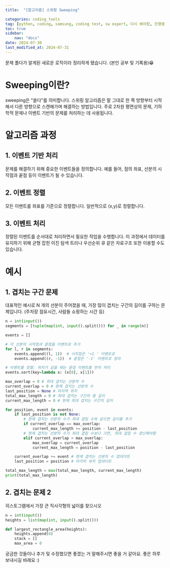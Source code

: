 ```yaml
---
title:  "[알고리즘] 스위핑 Sweeping" 

categories: coding_tools
tag: [python, coding, samsung, coding test, sw expert, 다시 봐야함, 진행중]
toc: true
sidebar:
    nav: "docs"
date: 2024-07-30
last_modified_at: 2024-07-31
---
```


문제 풀다가 알게된 새로운 로직이라 정리하게 됐습니다. (본인 공부 및 기록용)😁

# Sweeping이란?
sweeping은 "쓸다"를 의미합니다. 스위핑 알고리즘은 말 그대로 한 쪽 방향부터 시작해서 다른 방향으로 스캔해가며 해결하는 방법입니다.
주로 2차원 평면상의 문제, 기하학적 문제나 이벤트 기반의 문제를 처리하는 데 사용됩니다.

# 알고리즘 과정
## 1. 이벤트 기반 처리
문제를 해결하기 위해 중요한 이벤트들을 정의합니다. 예를 들어, 점의 좌표, 선분의 시작점과 끝점 등이 이벤트가 될 수 있습니다.

## 2. 이벤트 정렬
모든 이벤트를 좌표를 기준으로 정렬합니다. 일반적으로 (x,y)로 정렬합니다.

## 3. 이벤트 처리
정렬된 이벤트를 순서대로 처리하면서 필요한 작업을 수행합니다. 이 과정에서 데이터를 유지하기 위해 균형 잡힌 이진 탐색 트리나 우선순위 큐 같은 자료구조 또한 이용할 수도 있습니다.

# 예시

## 1. 겹치는 구간 문제
대표적인 예시로 N 개의 선분이 주어졌을 때, 가장 많이 겹치는 구간의 길이를 구하는 문제입니다. (주차장 점유시간, 사람들 쇼핑하는 시간 등)

```python
n = int(input())
segments = [tuple(map(int, input().split())) for _ in range(n)]

events = []

# 각 선분의 시작점과 끝점을 이벤트로 추가
for l, r in segments:
    events.append((l, 1))  # 시작점은 '+1 ' 이벤트로
    events.append((r, -1))  # 끝점은 '-1' 이벤트로 정의

# 이벤트를 정렬: 위치가 같을 때는 끝점 이벤트를 먼저 처리
events.sort(key=lambda x: (x[0], x[1]))

max_overlap = 0 # 최대 겹치는 선분의 수
current_overlap = 0 # 현재 겹치는 선분의 수
last_position = None # 마지막 위치
total_max_length = 0 # 최대 겹치는 구간의 총 길이
current_max_length = 0 # 현재 최대 겹치는 구간의 길이

for position, event in events:
    if last_position is not None:
        # 현재 겹치는 선분의 수가 최대 겹침 수와 같으면 길이를 추가
        if current_overlap == max_overlap:
            current_max_length += position - last_position
        # 현재 겹치는 선분의 수가 최대 겹침 수보다 크면, 최대 겹침 수 갱신해야함
        elif current_overlap > max_overlap:
            max_overlap = current_overlap
            current_max_length = position - last_position

    current_overlap += event # 현재 겹치는 선분의 수 업데이트
    last_position = position # 마지막 위치 업데이트

total_max_length = max(total_max_length, current_max_length)
print(total_max_length)
```


## 2. 겹치는 문제 2
히스토그램에서 가장 큰 직사각형의 넓이를 찾으시오
```python
n = int(input())
heights = list(map(int, input().split()))

def largest_rectangle_area(heights):
    heights.append(0)
    stack = []
    max_area = 0

```

궁금한 것들이나 추가 및 수정했으면 좋겠는 거 말해주시면 좋을 거 같아요.
좋은 하루 보내시길 바래요 :)
